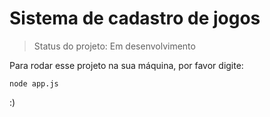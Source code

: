 <h1>Sistema de cadastro de jogos</h1>

> Status do projeto: Em desenvolvimento

Para rodar esse projeto na sua máquina, por favor digite:

``````
node app.js

``````
:)
